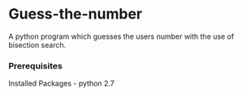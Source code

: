 # Guess-the-number
A python program which guesses the users number with the use of bisection search.

### Prerequisites
Installed Packages - python 2.7
